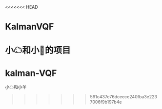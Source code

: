 <<<<<<< HEAD
# KalmanVQF
小☁和小🐏的项目
=======
# kalman-VQF
小☁和小羊
>>>>>>> 591c437e76dceece240fba3e2237006f9b197b4e
